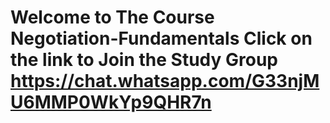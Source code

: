 # Welcome to The Course Negotiation-Fundamentals Click on the link to Join the Study Group https://chat.whatsapp.com/G33njMU6MMP0WkYp9QHR7n
